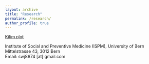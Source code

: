 ```yaml
---
layout: archive
title: "Research"
permalink: /research/
author_profile: true
---
```


[Kilim plot](https://onlinelibrary.wiley.com/doi/abs/10.1002/jrsm.1428)

Institute of Social and Preventive Medicine (ISPM), University of Bern <br>
Mittelstrasse 43, 3012 Bern <br>
Email: swj8874 [at] gmail.com